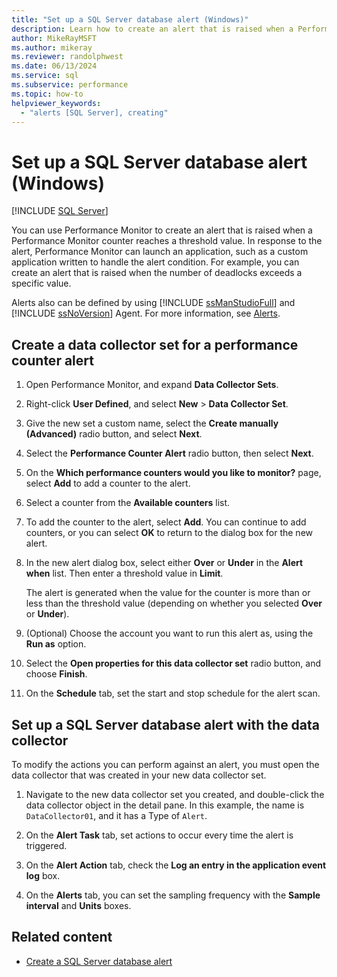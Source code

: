 ```yaml
---
title: "Set up a SQL Server database alert (Windows)"
description: Learn how to create an alert that is raised when a Performance Monitor counter reaches a threshold value. In response, Performance Monitor can launch an application.
author: MikeRayMSFT
ms.author: mikeray
ms.reviewer: randolphwest
ms.date: 06/13/2024
ms.service: sql
ms.subservice: performance
ms.topic: how-to
helpviewer_keywords:
  - "alerts [SQL Server], creating"
---
```

# Set up a SQL Server database alert (Windows)

[!INCLUDE [SQL Server](../../includes/applies-to-version/sqlserver.md)]

You can use Performance Monitor to create an alert that is raised when a Performance Monitor counter reaches a threshold value. In response to the alert, Performance Monitor can launch an application, such as a custom application written to handle the alert condition. For example, you can create an alert that is raised when the number of deadlocks exceeds a specific value.

Alerts also can be defined by using [!INCLUDE [ssManStudioFull](../../includes/ssmanstudiofull-md.md)] and [!INCLUDE [ssNoVersion](../../includes/ssnoversion-md.md)] Agent. For more information, see [Alerts](../../ssms/agent/alerts.md).

## Create a data collector set for a performance counter alert

1. Open Performance Monitor, and expand **Data Collector Sets**.

1. Right-click **User Defined**, and select **New** > **Data Collector Set**.

1. Give the new set a custom name, select the **Create manually (Advanced)** radio button, and select **Next**.

1. Select the **Performance Counter Alert** radio button, then select **Next**.

1. On the **Which performance counters would you like to monitor?** page, select **Add** to add a counter to the alert.

1. Select a counter from the **Available counters** list.

1. To add the counter to the alert, select **Add**. You can continue to add counters, or you can select **OK** to return to the dialog box for the new alert.

1. In the new alert dialog box, select either **Over** or **Under** in the **Alert when** list. Then enter a threshold value in **Limit**.

   The alert is generated when the value for the counter is more than or less than the threshold value (depending on whether you selected **Over** or **Under**).

1. (Optional) Choose the account you want to run this alert as, using the **Run as** option.

1. Select the **Open properties for this data collector set** radio button, and choose **Finish**.

1. On the **Schedule** tab, set the start and stop schedule for the alert scan.

## Set up a SQL Server database alert with the data collector

To modify the actions you can perform against an alert, you must open the data collector that was created in your new data collector set.

1. Navigate to the new data collector set you created, and double-click the data collector object in the detail pane. In this example, the name is `DataCollector01`, and it has a Type of `Alert`.

1. On the **Alert Task** tab, set actions to occur every time the alert is triggered.

1. On the **Alert Action** tab, check the **Log an entry in the application event log** box.

1. On the **Alerts** tab, you can set the sampling frequency with the **Sample interval** and **Units** boxes.

## Related content

- [Create a SQL Server database alert](../performance-monitor/create-a-sql-server-database-alert.md)
